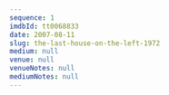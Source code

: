```yaml
---
sequence: 1
imdbId: tt0068833
date: 2007-08-11
slug: the-last-house-on-the-left-1972
medium: null
venue: null
venueNotes: null
mediumNotes: null
---
```


